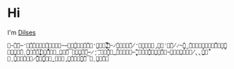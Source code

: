 # Hi
I'm [Dilses](https://github.com/dilses)

```Dilses
閸̵̃ͦ̇̈濆̶̛ͣ̈́͑̀͏牆͙͚͒́͂ͯͥ͞鎼̴̶͎͍̫̋ͥͦ遍́͂̂̈͒崫̛̫ͥ͊ͤ,̡̢̦̱̫͋̿̾͜͝閸̴̷̧̑ͤͤ͒ͮ̈́氬̸̛͚̘ͦͭ͒彞̡̖͇͈̒ͧ̑绠̸̷̴̘̯̀̕ｆ̗̲̽̇͌͟禒͇̟͎͆ͨ͑̄̆̋͞鍡̘͓̻̆͂曠̪͇̭̞ͣͫ̕̕矤̨̯̠̔͆͐̓ͭ̾͞,̢̨̬͙̻̝͐ͥ̅濮̜̝͓̈́̓̔̊ͥ͛规̳̬̣͂ͨ̈̕͞͡繄̧͇̙̺͗̉ͫ̅鐡̶̷̧̛̯̿͏戦͖̟̑̓̀͏͋懕̤̳̏͑ͬ͠ͅ鍡̶̼̦̬̙̌̿͛͐楁̠̹̓̇̇̾͞儔̦̼͎̩͚̈̓ͪ閸̴̧͙͔͎̥ͬ͒ͅ氬̸̢̢̼̠͗ͣ̐̈́̕彞̨̗̺́ͣͤͯ̍͢͠绠̷̭̏̅̕ｉ͖̙̠̪̀̌͗̇͑幐̦̠̲͋͆鍥̡̭̘ͭ̂ͨ̍︽͙̟̣̰̽͛̓̀͠͡姢̨̬̤ͥͮ̌͛ͅ
```
